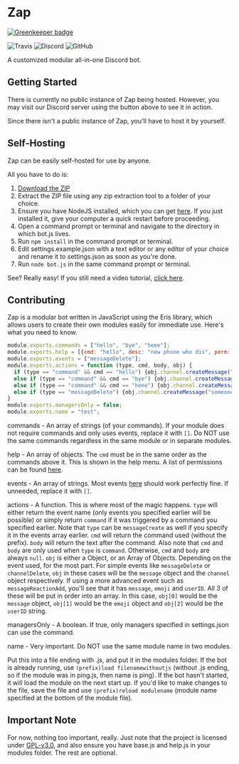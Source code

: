 # Zap

[![Greenkeeper badge](https://badges.greenkeeper.io/zapteryx/Zap.svg)](https://greenkeeper.io/)

![Travis](https://img.shields.io/travis/com/zapteryx/Zap.svg?style=for-the-badge)
![Discord](https://img.shields.io/discord/574949938929074186.svg?color=7289DA&label=Discord&style=for-the-badge)
![GitHub](https://img.shields.io/github/license/zapteryx/Zap.svg?style=for-the-badge)

A customized modular all-in-one Discord bot.

## Getting Started
There is currently no public instance of Zap being hosted. However, you may visit our Discord server using the button above to see it in action.

Since there isn't a public instance of Zap, you'll have to host it by yourself.

## Self-Hosting
Zap can be easily self-hosted for use by anyone.

All you have to do is:
1. [Download the ZIP](https://github.com/zapteryx/Zap/archive/master.zip)
2. Extract the ZIP file using any zip extraction tool to a folder of your choice.
3. Ensure you have NodeJS installed, which you can get [here](https://nodejs.org/en/). If you just installed it, give your computer a quick restart before proceeding.
4. Open a command prompt or terminal and navigate to the directory in which bot.js lives.
5. Run `npm install` in the command prompt or terminal.
6. Edit settings.example.json with a text editor or any editor of your choice and rename it to settings.json as soon as you're done.
7. Run `node bot.js` in the same command prompt or terminal.

See? Really easy! If you still need a video tutorial, [click here](https://www.youtube.com/watch?v=del4fuI_Hs0).

## Contributing
Zap is a modular bot written in JavaScript using the Eris library, which allows users to create their own modules easily for immediate use. Here's what you need to know.

```js
module.exports.commands = ["hello", "bye", "heee"];
module.exports.help = [{cmd: "hello", desc: "new phone who dis", perm: []}, {cmd: "bye", desc: "ok bye", perm: ["createInstantInvite"]}, {cmd: "heee", desc: "are you michael jackson?", perm: ["manageMessages", "attachFiles"]}];
module.exports.events = ["messageDelete"];
module.exports.actions = function (type, cmd, body, obj) {
  if (type == "command" && cmd == "hello") {obj.channel.createMessage("hello " + obj.author.mention)}
  else if (type == "command" && cmd == "bye") {obj.channel.createMessage("bye " + obj.author.mention)}
  else if (type == "command" && cmd == "heee") {obj.channel.createMessage("you're not michael jackson!")}
  else if (type == "messageDelete") {obj.channel.createMessage("someone just deleted a message in this channel, you think you're sneaky?")}
}
module.exports.managersOnly = false;
module.exports.name = "test";
```
commands - An array of strings (of your commands). If your module does not require commands and only uses events, replace it with `[]`. Do NOT use the same commands regardless in the same module or in separate modules.

help - An array of objects. The `cmd` must be in the same order as the commands above it. This is shown in the help menu. A list of permissions can be found [here](https://abal.moe/Eris/docs/reference).

events - An array of strings. Most events [here](https://abal.moe/Eris/docs/Client#event-channelCreate) should work perfectly fine. If unneeded, replace it with `[]`.

actions - A function. This is where most of the magic happens. `type` will either return the event name (only events you specified earlier will be possible) or simply return `command` if it was triggered by a command you specified earlier. Note that `type` can be `messageCreate` as well if you specify it in the events array earlier. `cmd` will return the command used (without the prefix). `body` will return the text after the command. Also note that `cmd` and `body` are only used when `type` is `command`. Otherwise, `cmd` and `body` are always `null`. `obj` is either a Object, or an Array of Objects. Depending on the event used, for the most part. For simple events like `messageDelete` or `channelDelete`, `obj` in these cases will be the `message` object and the `channel` object respectively. If using a more advanced event such as `messageReactionAdd`, you'll see that it has `message`, `emoji` and `userID`. All 3 of these will be put in order into an array. In this case, `obj[0]` would be the `message` object, `obj[1]` would be the `emoji` object and `obj[2]` would be the `userID` string.

managersOnly - A boolean. If true, only managers specified in settings.json can use the command.

name - Very important. Do NOT use the same module name in two modules.

Put this into a file ending with .js, and put it in the modules folder. If the bot is already running, use `(prefix)load filenamewithoutjs` (without .js ending, so if the module was in ping.js, then name is ping). If the bot hasn't started, it will load the module on the next start up. If you'd like to make changes to the file, save the file and use `(prefix)reload modulename` (module name specified at the bottom of the module file).

## Important Note
For now, nothing too important, really. Just note that the project is licensed under [GPL-v3.0](https://github.com/zapteryx/Zap/blob/master/LICENSE), and also ensure you have base.js and help.js in your modules folder. The rest are optional.
